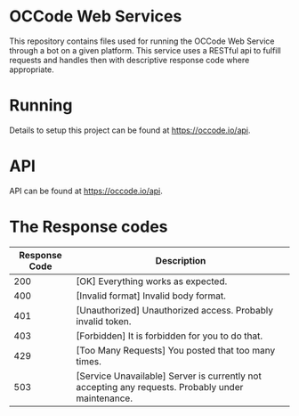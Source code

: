 # OCCode Web Services #
This repository contains files used for running the OCCode Web Service through a bot on a given platform. This service uses a RESTful api to fulfill requests and handles then with descriptive response code where appropriate.

# Running #
Details to setup this project can be found at https://occode.io/api. 

# API #
API can be found at https://occode.io/api.

The Response codes
=============
Response Code  | Description
------------- | -------------
200  | [OK] Everything works as expected.
400  | [Invalid format] Invalid body format.
401  | [Unauthorized] Unauthorized access. Probably invalid token.
403  | [Forbidden] It is forbidden for you to do that.
429  | [Too Many Requests] You posted that too many times.
503  | [Service Unavailable] Server is currently not accepting any requests. Probably under maintenance.
